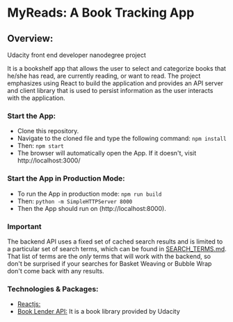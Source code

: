 #  MyReads: A Book Tracking App

## Overview:
Udacity front end developer nanodegree project

It is a bookshelf app that allows the user to select and categorize books that he/she has read,
are currently reading, or want to read. The project emphasizes using React to build the application
and provides an API server and client library that is used to persist information as the user interacts
with the application.

### Start the App:
* Clone this repository.
* Navigate to the cloned file and type the following command:
	`npm install`
* Then:
	`npm start`
* The browser will automatically open the App. If it doesn't, visit http://localhost:3000/

### Start the App in Production Mode:
* To run the App in production mode:
	`npm run build`
* Then:
	`python -m SimpleHTTPServer 8000`
* Then the App should run on (http://localhost:8000).

### Important
The backend API uses a fixed set of cached search results and is limited to a particular set of
search terms, which can be found in [SEARCH_TERMS.md](SEARCH_TERMS.md). That list of terms are
the _only_ terms that will work with the backend, so don't be surprised if your searches for Basket
Weaving or Bubble Wrap don't come back with any results.

### Technologies & Packages:
* [Reactjs:](https://reactjs.org)
* [Book Lender API:](https://reactnd-books-api.udacity.com) It is a book library provided by Udacity
